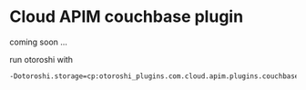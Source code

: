 # Cloud APIM couchbase plugin

coming soon ...

run otoroshi with 

```sh
-Dotoroshi.storage=cp:otoroshi_plugins.com.cloud.apim.plugins.couchbase.CouchbaseDataStores
```